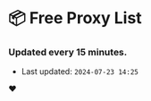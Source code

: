 # :package: Free Proxy List
### Updated every 15 minutes.

- Last updated: `2024-07-23 14:25`

:heart:
